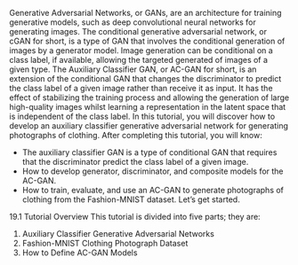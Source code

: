 Generative Adversarial Networks, or GANs, are an architecture for training generative models,
such as deep convolutional neural networks for generating images. The conditional generative
adversarial network, or cGAN for short, is a type of GAN that involves the conditional generation
of images by a generator model. Image generation can be conditional on a class label, if available,
allowing the targeted generated of images of a given type. The Auxiliary Classifier GAN, or
AC-GAN for short, is an extension of the conditional GAN that changes the discriminator to
predict the class label of a given image rather than receive it as input. It has the effect of
stabilizing the training process and allowing the generation of large high-quality images whilst
learning a representation in the latent space that is independent of the class label. In this
tutorial, you will discover how to develop an auxiliary classifier generative adversarial network
for generating photographs of clothing. After completing this tutorial, you will know:
- The auxiliary classifier GAN is a type of conditional GAN that requires that the discriminator predict the class label of a given image.
- How to develop generator, discriminator, and composite models for the AC-GAN.
- How to train, evaluate, and use an AC-GAN to generate photographs of clothing from the
Fashion-MNIST dataset.
Let’s get started.

19.1 Tutorial Overview
This tutorial is divided into five parts; they are:
1. Auxiliary Classifier Generative Adversarial Networks
2. Fashion-MNIST Clothing Photograph Dataset
3. How to Define AC-GAN Models


